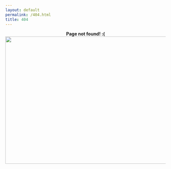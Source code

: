 ```yaml
---
layout: default
permalink: /404.html
title: 404
---
```


<center>
<strong>
Page not found! :(
</strong>
<br>
<img width="600px" height="400px" src="https://user-images.githubusercontent.com/17731587/167812068-35d17bd1-8eb7-491d-be9e-2a6e385525ea.png">
</center>
<br>
<br>
<br>
<br>
<br>
